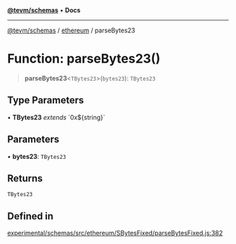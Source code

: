 [**@tevm/schemas**](../../README.md) • **Docs**

***

[@tevm/schemas](../../modules.md) / [ethereum](../README.md) / parseBytes23

# Function: parseBytes23()

> **parseBytes23**\<`TBytes23`\>(`bytes23`): `TBytes23`

## Type Parameters

• **TBytes23** *extends* \`0x$\{string\}\`

## Parameters

• **bytes23**: `TBytes23`

## Returns

`TBytes23`

## Defined in

[experimental/schemas/src/ethereum/SBytesFixed/parseBytesFixed.js:382](https://github.com/qbzzt/tevm-monorepo/blob/main/experimental/schemas/src/ethereum/SBytesFixed/parseBytesFixed.js#L382)

